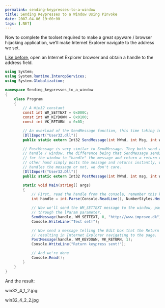 ```yaml
---
permalink: sending-keypresses-to-a-window
title: Sending Keypresses to a Window Using PInvoke
date: 2007-04-06 19:00:00
tags: [.NET]
---
```

Now to complete the toolset required to make a great spyware / browser hijacking application, we'll make Internet Explorer navigate to the address we set.

<!-- more -->

[Like before](http://www.improve.dk/blog/2007/04/03/getting-text-from-handle), open an Internet Explorer browser and obtain a handle to the address field.

```csharp
using System;
using System.Runtime.InteropServices;
using System.Globalization;

namespace Sending_keypresses_to_a_window
{
	class Program
	{
		// A Win32 constant
		const int WM_SETTEXT = 0x000C;
		const int WM_KEYDOWN = 0x0100;
		const int VK_RETURN  = 0x0D;

		// An overload of the SendMessage function, this time taking in a string as the lParam.
		[DllImport("User32.dll")]
		public static extern Int32 SendMessage(int hWnd, int Msg, int wParam, string lParam);

		// PostMessage is very similar to SendMessage. They both send a message to the given
		// handle / window, the difference being that SendMessage sends the message and waits
		// for the window to "handle" the message and return a return code. PostMessage on the
		// other hand simply posts the message and returns instantly, whether the window
		// handles the message or not, we don't care.
		[DllImport("User32.Dll")]
		public static extern Int32 PostMessage(int hWnd, int msg, int wParam, int lParam);

		static void Main(string[] args)
		{
			// First, read the handle from the console, remember this has to be in HEX format!
			int handle = int.Parse(Console.ReadLine(), NumberStyles.HexNumber);

			// Now we'll send the WM_SETTEXT message to the window, passing the text
			// through the lParam parameter.
			SendMessage(handle, WM_SETTEXT, 0, "http://www.improve.dk");
			Console.WriteLine("Text set!");

			// Now send a message telling the Edit box that the Return key has been pressed,
			// resulting in Internet Explorer navigating to the page.
			PostMessage(handle, WM_KEYDOWN, VK_RETURN, 1);
			Console.WriteLine("Return keypress sent!");

			// And we're done
			Console.Read();
		}
	}
}
```

And the result:

win32_4_1_2.jpg

win32_4_2_2.jpg
